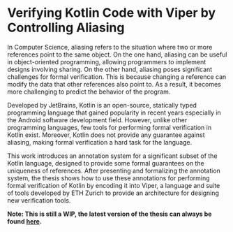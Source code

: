 # Verifying Kotlin Code with Viper by Controlling Aliasing

In Computer Science, aliasing refers to the situation where two or more references point to the same object.
On the one hand, aliasing can be useful in object-oriented programming, allowing programmers to implement designs involving sharing.
On the other hand, aliasing poses significant challenges for formal verification. This is because changing a reference can modify the data that other references also point to. As a result, it becomes more challenging to predict the behavior of the program.

Developed by JetBrains, Kotlin is an open-source, statically typed programming language that gained popularity in recent years especially in the Android software development field. However, unlike other programming languages, few tools for performing formal verification in Kotlin exist. Moreover, Kotlin does not provide any guarantee against aliasing, making formal verification a hard task for the language.

This work introduces an annotation system for a significant subset of the Kotlin language, designed to provide some formal guarantees on the uniqueness of references. After presenting and formalizing the annotation system, the thesis shows how to use these annotations for performing formal verification of Kotlin by encoding it into Viper, a language and suite of tools developed by ETH Zurich to provide an architecture for designing new verification tools.

**Note: This is still a WIP, the latest version of the thesis can always be found [here](https://github.com/francescoo22/masters-thesis/actions).**